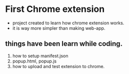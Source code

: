 # First Chrome extension

- project created to learn how chrome extension works.
- it is way more simpler than making web-app.

## things have been learn while coding.

1. how to setup manifest.json
2. popup.html, popup.js
3. how to upload and test extension to chrome.
